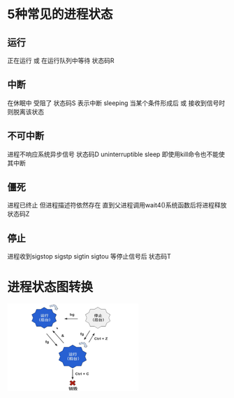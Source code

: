 # 5种常见的进程状态

## 运行
正在运行 或 在运行队列中等待 状态码R 

## 中断
在休眠中 受阻了 状态码S 表示中断 sleeping
当某个条件形成后 或 接收到信号时 则脱离该状态

## 不可中断
进程不响应系统异步信号 状态码D uninterruptible sleep
即使用kill命令也不能使其中断

## 僵死
进程已终止 但进程描述符依然存在 直到父进程调用wait4()系统函数后将进程释放
状态码Z

## 停止
进程收到sigstop sigstp sigtin sigtou 等停止信号后
状态码T


# 进程状态图转换
<img src="./进程状态图.jpg" width = 300 height = 200>